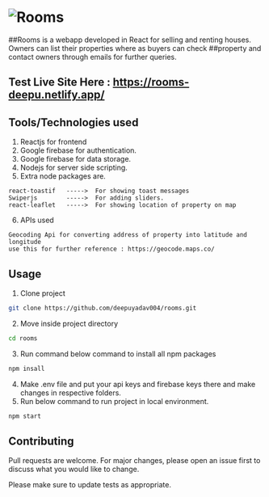 # ![Rooms](https://github.com/deepuyadav004/rooms/assets/77964981/85a05592-0556-45d8-ba2a-f0c7a4db15f4)

##Rooms is a webapp developed in React for selling and renting houses. Owners can list their properties where as buyers can check ##property and contact owners through emails for further queries.

## Test Live Site Here : https://rooms-deepu.netlify.app/

## Tools/Technologies used

1. Reactjs for frontend
2. Google firebase for authentication.
3. Google firebase for data storage.
4. Nodejs for server side scripting.
5. Extra node packages are.

```
react-toastif   ----->  For showing toast messages
Swiperjs        ----->  For adding sliders.
react-leaflet   ----->  For showing location of property on map
```

6. APIs used
```
Geocoding Api for converting address of property into latitude and longitude
use this for further reference : https://geocode.maps.co/
```

## Usage

1. Clone project
```bash
git clone https://github.com/deepuyadav004/rooms.git
```

2. Move inside project directory
```bash
cd rooms
```
3. Run command below command to install all npm packages
```bash
npm insall
```
4. Make .env file and put your api keys and firebase keys there and make changes in respective folders.
5. Run below command to run project in local environment.
```bash
npm start
```

## Contributing

Pull requests are welcome. For major changes, please open an issue first
to discuss what you would like to change.

Please make sure to update tests as appropriate.
